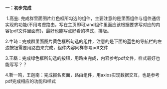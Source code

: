 **一：初步完成**

​		1.高鉴:  完成群里面图片红色框所勾选的组件，主要注意的是里面组件与组件通信实现的功能(不用考虑路由，写在主页即可)and组件里面应该根据要求写对应的内容(pdf文件里面有)，最好也能写点好看的样式，排版。

​		2.牛琦：完成群里面图片黄色框所勾选的组件，注意的是下面的蓝色的导航栏的左边按钮需要用路由来完成，组件内容同样参考pdf文件

​		3.王磊：完成绿色框所勾选的按钮，用路由完成，内容参考pdf文件，样式最好也能写写？？

​		4.靳一鸣，王迦南：完成报名页面，路由组件，用axios实现数据交互，也是参考pdf完成相应的功能和样式



>> 
>>
>> 
>>
>> 
>>
>> 

